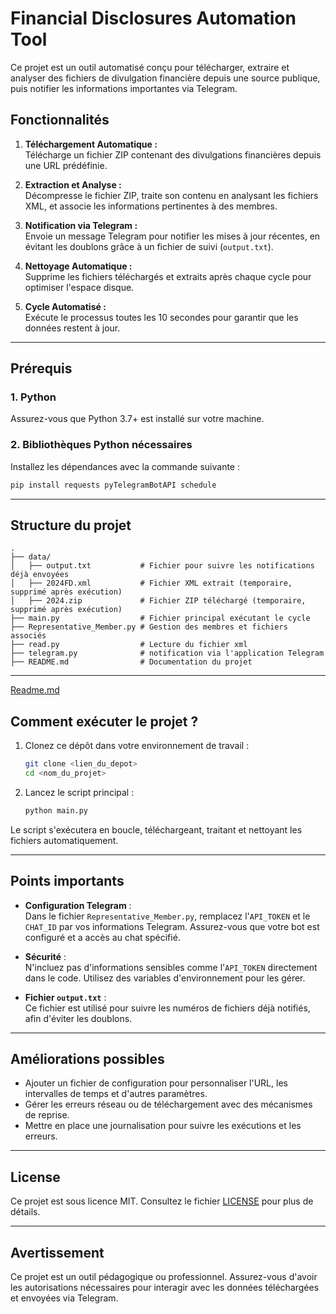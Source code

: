 # Financial Disclosures Automation Tool

Ce projet est un outil automatisé conçu pour télécharger, extraire et analyser des fichiers de divulgation financière depuis une source publique, puis notifier les informations importantes via Telegram.

## Fonctionnalités

1. **Téléchargement Automatique :**  
   Télécharge un fichier ZIP contenant des divulgations financières depuis une URL prédéfinie.

2. **Extraction et Analyse :**  
   Décompresse le fichier ZIP, traite son contenu en analysant les fichiers XML, et associe les informations pertinentes à des membres.

3. **Notification via Telegram :**  
   Envoie un message Telegram pour notifier les mises à jour récentes, en évitant les doublons grâce à un fichier de suivi (`output.txt`).

4. **Nettoyage Automatique :**  
   Supprime les fichiers téléchargés et extraits après chaque cycle pour optimiser l'espace disque.

5. **Cycle Automatisé :**  
   Exécute le processus toutes les 10 secondes pour garantir que les données restent à jour.

---

## Prérequis

### 1. Python
Assurez-vous que Python 3.7+ est installé sur votre machine.

### 2. Bibliothèques Python nécessaires
Installez les dépendances avec la commande suivante :
```bash
pip install requests pyTelegramBotAPI schedule
```

---

## Structure du projet

```plaintext
.
├── data/
│   ├── output.txt           # Fichier pour suivre les notifications déjà envoyées
│   ├── 2024FD.xml           # Fichier XML extrait (temporaire, supprimé après exécution)
│   ├── 2024.zip             # Fichier ZIP téléchargé (temporaire, supprimé après exécution)
├── main.py                  # Fichier principal exécutant le cycle
├── Representative_Member.py # Gestion des membres et fichiers associés
├── read.py                  # Lecture du fichier xml 
├── telegram.py              # notification via l'application Telegram
├── README.md                # Documentation du projet
```

---
[Readme.md](Readme-FR)
## Comment exécuter le projet ?

1. Clonez ce dépôt dans votre environnement de travail :
   ```bash
   git clone <lien_du_depot>
   cd <nom_du_projet>
   ```

2. Lancez le script principal :
   ```bash
   python main.py
   ```

Le script s'exécutera en boucle, téléchargeant, traitant et nettoyant les fichiers automatiquement.

---

## Points importants

- **Configuration Telegram** :  
  Dans le fichier `Representative_Member.py`, remplacez l'`API_TOKEN` et le `CHAT_ID` par vos informations Telegram. Assurez-vous que votre bot est configuré et a accès au chat spécifié.

- **Sécurité** :  
  N'incluez pas d'informations sensibles comme l'`API_TOKEN` directement dans le code. Utilisez des variables d'environnement pour les gérer.

- **Fichier `output.txt`** :  
  Ce fichier est utilisé pour suivre les numéros de fichiers déjà notifiés, afin d'éviter les doublons.

---

## Améliorations possibles

- Ajouter un fichier de configuration pour personnaliser l'URL, les intervalles de temps et d'autres paramètres.
- Gérer les erreurs réseau ou de téléchargement avec des mécanismes de reprise.
- Mettre en place une journalisation pour suivre les exécutions et les erreurs.

---

## License

Ce projet est sous licence MIT. Consultez le fichier [LICENSE](LICENSE.txt) pour plus de détails.

---

## Avertissement

Ce projet est un outil pédagogique ou professionnel. Assurez-vous d'avoir les autorisations nécessaires pour interagir avec les données téléchargées et envoyées via Telegram.
 
